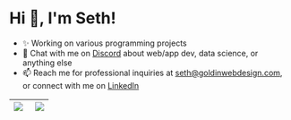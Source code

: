 # Hi 👋, I'm Seth! 

- ✨ Working on various programming projects 
- 💬 Chat with me on [Discord](https://discord.gg/gKYSMeJ) about web/app dev, data science, or anything else
- 📫 Reach me for professional inquiries at seth@goldinwebdesign.com, or connect with me on [LinkedIn](https://www.linkedin.com/in/seth-goldin-a3a46818b/)

<!-- <a href="https://www.linkedin.com/in/seth-goldin-a3a46818b/" target="blank"><img src="https://img.shields.io/badge/linkedin-%230077B5.svg?&style=for-the-badge&logo=linkedin&logoColor=white" /></a> -->


| <a href="https://goldinwebdesign.com"><img align="left" src="https://github-readme-stats.vercel.app/api?username=GoldinGuy&count_private=true&show_icons=true&include_all_commits=true&hide_border=true" /></a>   | <a href="https://goldinwebdesign.com"><img align="right" src="https://github-readme-stats.vercel.app/api/top-langs/?username=GoldinGuy&layout=compact&count_private=true&include_all_commits=true&exclude_repo=MusicWithAMaster,SwampSite&hide_border=true&langs_count=8" /></a>   |
| ------------- | ------------- |
